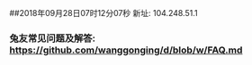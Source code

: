 ##2018年09月28日07时12分07秒 新址: 104.248.51.1
### 兔友常见问题及解答: https://github.com/wanggonging/d/blob/w/FAQ.md

